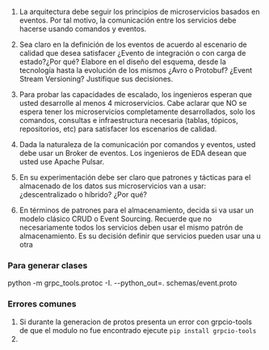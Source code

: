  
1. La arquitectura debe seguir los principios de microservicios basados en eventos. Por tal motivo, la
comunicación entre los servicios debe hacerse usando comandos y eventos.
2. Sea claro en la definición de los eventos de acuerdo al escenario de calidad que desea satisfacer ¿Evento
de integración o con carga de estado?¿Por qué? Elabore en el diseño del esquema, desde la tecnología
hasta la evolución de los mismos ¿Avro o Protobuf? ¿Event Stream Versioning? Justifique sus decisiones.
3. Para probar las capacidades de escalado, los ingenieros esperan que usted desarrolle al menos 4
microservicios. Cabe aclarar que NO se espera tener los microservicios completamente desarrollados,
solo los comandos, consultas e infraestructura necesaria (tablas, tópicos, repositorios, etc) para satisfacer
los escenarios de calidad.
4. Dada la naturaleza de la comunicación por comandos y eventos, usted debe usar un Broker de eventos.
Los ingenieros de EDA desean que usted use Apache Pulsar.

5. En su experimentación debe ser claro que patrones y tácticas para el almacenado de los datos sus
microservicios van a usar: ¿descentralizado o híbrido? ¿Por qué?
6. En términos de patrones para el almacenamiento, decida si va usar un modelo clásico CRUD o Event
Sourcing. Recuerde que no necesariamente todos los servicios deben usar el mismo patrón de
almacenamiento. Es su decisión definir que servicios pueden usar una u otra
 


### Para generar clases
 python -m grpc_tools.protoc -I. --python_out=. schemas/event.proto


### Errores comunes
1. Si durante la generacion de protos presenta un error con grpcio-tools de que el modulo no fue encontrado ejecute
   ```pip install grpcio-tools```
2. 